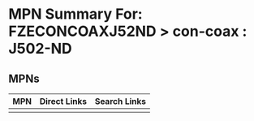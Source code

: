 



# MPN Summary For: FZECONCOAXJ52ND > con-coax : J502-ND

## MPNs
  

|MPN|Direct Links|Search Links|
| :--- | :--- | :--- |
||||
